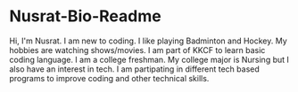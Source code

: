 # Nusrat-Bio-Readme
Hi, I'm Nusrat. 
I am new to coding. 
I like playing Badminton and Hockey. 
My hobbies are watching shows/movies. 
I am part of KKCF to learn basic coding language.
I am a college freshman. 
My college major is Nursing but I also have an interest in tech. 
I am partipating in different tech based programs to improve coding and other technical skills. 
